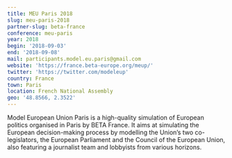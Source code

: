 ```yaml
---
title: MEU Paris 2018
slug: meu-paris-2018
partner-slug: beta-france
conference: meu-paris
year: 2018
begin: '2018-09-03'
end: '2018-09-08'
mail: participants.model.eu.paris@gmail.com
website: 'https://france.beta-europe.org/meup/'
twitter: 'https://twitter.com/modeleup'
country: France
town: Paris
location: French National Assembly
geo: '48.8566, 2.3522'
---
```

Model European Union Paris is a high-quality simulation of European politics organised in Paris by BETA France. It aims at simulating the European decision-making process by modelling the Union’s two co-legislators, the European Parliament and the Council of the European Union, also featuring a journalist team and lobbyists from various horizons.
